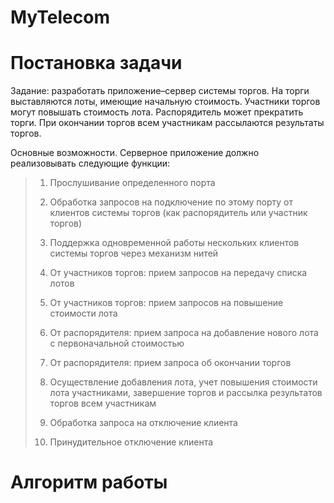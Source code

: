 # MyTelecom

# Постановка задачи

   Задание: разработать приложение–сервер системы торгов. На торги выставляются лоты, имеющие начальную стоимость. Участники торгов могут повышать стоимость лота. Распорядитель может прекратить торги. При окончании торгов всем участникам рассылаются результаты торгов.

Основные возможности. Серверное приложение должно реализовывать следующие функции:

>1) Прослушивание определенного порта
>
>2) Обработка запросов на подключение по этому порту от клиентов системы торгов (как распорядитель или участник торгов)
>
>3) Поддержка одновременной работы нескольких клиентов системы торгов через механизм нитей
>
>4) От участников торгов: прием запросов на передачу списка лотов
>
>5) От участников торгов: прием запросов на повышение стоимости лота
>
>6) От распорядителя: прием запроса на добавление нового лота с первоначальной стоимостью
>
>7) От распорядителя: прием запроса об окончании торгов
>
>8) Осуществление добавления лота, учет повышения стоимости лота участниками, завершение торгов и рассылка результатов торгов всем участникам
>
>9) Обработка запроса на отключение клиента
>
>10) Принудительное отключение клиента


# Алгоритм работы

